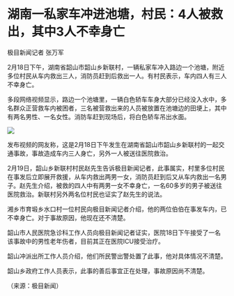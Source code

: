 # 湖南一私家车冲进池塘，村民：4人被救出，其中3人不幸身亡

极目新闻记者 张万军

2月18日下午，湖南省韶山市韶山乡新联村，一辆私家车冲入路边一个池塘，附近多位村民从车内救出三人，消防员赶到后救出一人。有村民表示，车内四人有三人不幸身亡。

多段网络视频显示，路边一个池塘里，一辆白色轿车车身大部分已经没入水中，多名群众正营救车内被困者，三名被营救出来的人员被放置在池塘边的田埂上，其中有两名男性、一名女性。消防车赶到现场后，将白色轿车吊出水面。

![](https://inews.gtimg.com/newsapp_bt/0/15674555107/1000)

发布视频的网友称，这是2月18日下午发生在湖南省韶山市韶山乡新联村的一起交通事故，事故造成车内三人身亡，另外一人被送往医院救治。

2月19日，韶山乡新联村村民赵先生告诉极目新闻记者，此事属实，村里多位村民在事发后立即展开救援，从车内救出两男一女，消防员赶到后又从车内救出一名男子。赵先生介绍，被救的四人中有两男一女不幸身亡，一名60多岁的男子被送往医院救治。新联村另外两名位村民也证实了赵先生的说法。

湘乡市育塅乡水口村一位村民向极目新闻记者介绍，他的两位伯伯在事发车内，已不幸身亡。对于事故原因，他现在还不清楚。

韶山市人民医院急诊科工作人员向极目新闻记者证实，医院18日下午接受了一名该事故中的男性老年伤者，目前其正在医院ICU接受治疗。

韶山冲派出所工作人员介绍，他们所民警出警处置了此事，他对具体情况不清楚。

韶山乡政府工作人员表示，此事的善后事宜正在处理，事故原因尚不清楚。

（来源：极目新闻）

